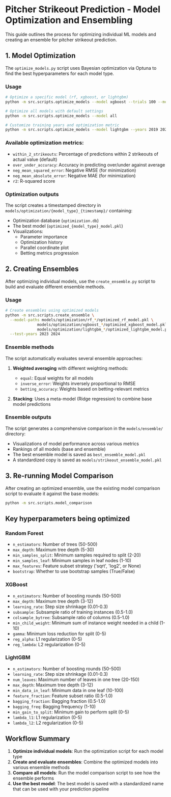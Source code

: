 # Pitcher Strikeout Prediction - Model Optimization and Ensembling

This guide outlines the process for optimizing individual ML models and creating an ensemble for pitcher strikeout prediction.

## 1. Model Optimization

The `optimize_models.py` script uses Bayesian optimization via Optuna to find the best hyperparameters for each model type.

### Usage

```bash
# Optimize a specific model (rf, xgboost, or lightgbm)
python -m src.scripts.optimize_models --model xgboost --trials 100 --metric within_2_strikeouts

# Optimize all models with default settings
python -m src.scripts.optimize_models --model all

# Customize training years and optimization metric
python -m src.scripts.optimize_models --model lightgbm --years 2019 2021 2022 --metric over_under_accuracy
```

### Available optimization metrics:
- `within_2_strikeouts`: Percentage of predictions within 2 strikeouts of actual value (default)
- `over_under_accuracy`: Accuracy in predicting over/under against average
- `neg_mean_squared_error`: Negative RMSE (for minimization)
- `neg_mean_absolute_error`: Negative MAE (for minimization)
- `r2`: R-squared score

### Optimization outputs

The script creates a timestamped directory in `models/optimization/{model_type}_{timestamp}/` containing:
- Optimization database (`optimization.db`)
- The best model (`optimized_{model_type}_model.pkl`)
- Visualizations:
  - Parameter importance
  - Optimization history
  - Parallel coordinate plot
  - Betting metrics progression

## 2. Creating Ensembles

After optimizing individual models, use the `create_ensemble.py` script to build and evaluate different ensemble methods.

### Usage

```bash
# Create ensembles using optimized models
python -m src.scripts.create_ensemble \
  --model-paths models/optimization/rf_*/optimized_rf_model.pkl \
              models/optimization/xgboost_*/optimized_xgboost_model.pkl \
              models/optimization/lightgbm_*/optimized_lightgbm_model.pkl \
  --test-years 2023 2024
```

### Ensemble methods

The script automatically evaluates several ensemble approaches:
1. **Weighted averaging** with different weighting methods:
   - `equal`: Equal weights for all models
   - `inverse_error`: Weights inversely proportional to RMSE
   - `betting_accuracy`: Weights based on betting-relevant metrics

2. **Stacking**: Uses a meta-model (Ridge regression) to combine base model predictions

### Ensemble outputs

The script generates a comprehensive comparison in the `models/ensemble/` directory:
- Visualizations of model performance across various metrics
- Rankings of all models (base and ensemble)
- The best ensemble model is saved as `best_ensemble_model.pkl`
- A standardized copy is saved as `models/strikeout_ensemble_model.pkl`

## 3. Re-running Model Comparison

After creating an optimized ensemble, use the existing model comparison script to evaluate it against the base models:

```bash
python -m src.scripts.model_comparison
```

## Key hyperparameters being optimized

### Random Forest
- `n_estimators`: Number of trees (50-500)
- `max_depth`: Maximum tree depth (5-30)
- `min_samples_split`: Minimum samples required to split (2-20)
- `min_samples_leaf`: Minimum samples in leaf nodes (1-10)
- `max_features`: Feature subset strategy ('sqrt', 'log2', or None)
- `bootstrap`: Whether to use bootstrap samples (True/False)

### XGBoost
- `n_estimators`: Number of boosting rounds (50-500)
- `max_depth`: Maximum tree depth (3-12)
- `learning_rate`: Step size shrinkage (0.01-0.3)
- `subsample`: Subsample ratio of training instances (0.5-1.0)
- `colsample_bytree`: Subsample ratio of columns (0.5-1.0)
- `min_child_weight`: Minimum sum of instance weight needed in a child (1-10)
- `gamma`: Minimum loss reduction for split (0-5)
- `reg_alpha`: L1 regularization (0-5)
- `reg_lambda`: L2 regularization (0-5)

### LightGBM
- `n_estimators`: Number of boosting rounds (50-500)
- `learning_rate`: Step size shrinkage (0.01-0.3)
- `num_leaves`: Maximum number of leaves in one tree (20-150)
- `max_depth`: Maximum tree depth (3-12)
- `min_data_in_leaf`: Minimum data in one leaf (10-100)
- `feature_fraction`: Feature subset ratio (0.5-1.0)
- `bagging_fraction`: Bagging fraction (0.5-1.0)
- `bagging_freq`: Bagging frequency (1-10)
- `min_gain_to_split`: Minimum gain to perform split (0-5)
- `lambda_l1`: L1 regularization (0-5)
- `lambda_l2`: L2 regularization (0-5)

## Workflow Summary

1. **Optimize individual models**: Run the optimization script for each model type
2. **Create and evaluate ensembles**: Combine the optimized models into various ensemble methods
3. **Compare all models**: Run the model comparison script to see how the ensemble performs
4. **Use the best model**: The best model is saved with a standardized name that can be used with your prediction pipeline